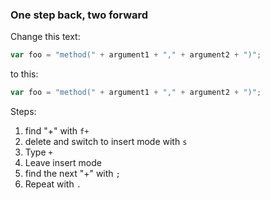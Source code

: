 ### One step back, two forward

Change this text:

```javascript
var foo = "method(" + argument1 + "," + argument2 + ")";
```

to this:

```javascript
var foo = "method(" + argument1 + "," + argument2 + ")";
```

Steps:

1. find "+" with `f+`
2. delete and switch to insert mode with `s`
3. Type ` + `
4. Leave insert mode
5. find the next "+" with `;`
6. Repeat with `.`
